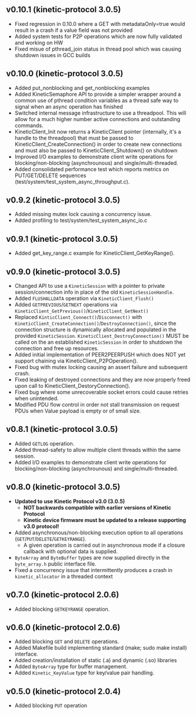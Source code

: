 v0.10.1 (kinetic-protocol 3.0.5)
--------------------------------
* Fixed regression in 0.10.0 where a GET with metadataOnly=true would result in a crash if a value field was not provided
* Added system tests for P2P operations which are now fully validated and working on HW
* Fixed misue of pthread_join status in thread pool which was causing shutdown issues in GCC builds

v0.10.0 (kinetic-protocol 3.0.5)
--------------------------------
* Added put_nonblocking and get_nonblocking examples
* Added KineticSemaphore API to provide a simpler wrapper around a common use of pthread condition variables as a thread safe way to signal when an async operation has finished
* Switched internal message infrastructure to use a threadpool. This will allow for a much higher number active connections and outstanding commands.
* KineticClient_Init now returns a KineticClient pointer (internally, it's a handle to the threadpool) that must be passed to KineticClient_CreateConnection() in order to create new connections and must also be passed to KineticClient_Shutdown() on shutdown
* Improved I/O examples to demonstrate client write operations for blocking/non-blocking (asynchrounous) and single/multi-threaded.
* Added consolidated performance test which reports metrics on PUT/GET/DELETE sequences (test/system/test_system_async_throughput.c).

v0.9.2 (kinetic-protocol 3.0.5)
-------------------------------
* Added missing mutex lock causing a concurrency issue.
* Added profiling to test/system/test_system_async_io.c

v0.9.1 (kinetic-protocol 3.0.5)
-------------------------------
* Added get_key_range.c example for KineticClient_GetKeyRange().

v0.9.0 (kinetic-protocol 3.0.5)
-------------------------------
* Changed API to use a `KineticSession` with a pointer to private session/connection info in place of the old `KineticSessionHandle`.
* Added `FLUSHALLDATA` operation via `KineticClient_Flush()`
* Added `GETPREVIOUS`/`GETNEXT` operations via `KineticClient_GetPrevious()`/`KineticClient_GetNext()`
* Replaced `KinticClient_Connect()`/`Disconnect()` with `KineticClient_CreateConnection()`/`DestroyConnection()`, since the connection structure is dynamically allocated and populated in the provided `KineticSession`. `KineticClient_DestroyConnection()` MUST be called on the an established `KineticSession` in order to shutdown the connection and free up resources.
* Added initial implementation of PEER2PEERPUSH which does NOT yet support chaining via KineticClient_P2POperation().
* Fixed bug with mutex locking causing an assert failure and subsequent crash.
* Fixed leaking of destroyed connections and they are now properly freed upon call to KineticClient_DestoryConnection().
* Fixed bug where some unrecoverable socket errors could cause retries when unintended.
* Modified PDU flow control in order not stall transmission on request PDUs when Value payload is empty or of small size.

v0.8.1 (kinetic-protocol 3.0.5)
-------------------------------
* Added `GETLOG` operation.
* Added thread-safety to allow multiple client threads within the same session.
* Added I/O examples to demonstrate client write operations for blocking/non-blocking (asynchrounous) and single/multi-threaded.

v0.8.0 (kinetic-protocol 3.0.5)
-------------------------------
* **Updated to use Kinetic Protocol v3.0 (3.0.5)**
    * **NOT backwards compatible with earlier versions of Kinetic Protocol**
    * **Kinetic device firmware must be updated to a release supporting v3.0 protocol!**
* Added asynchronous/non-blocking execution option to all operations (`GET`/`PUT`/`DELETE`/`GETKEYRANGE`).
    * A given operation is carried out in asynchronous mode if a closure callback with optional data is supplied.
* `ByteArray` and `ByteBuffer` types are now supplied directly in the `byte_array.h` public interface file.
* Fixed a concurrency issue that intermittently produces a crash in `kinetic_allocator` in a threaded context

v0.7.0 (kinetic-protocol 2.0.6)
-------------------------------
* Added blocking `GETKEYRANGE` operation.

v0.6.0 (kinetic-protocol 2.0.6)
-------------------------------
* Added blocking `GET` and `DELETE` operations.
* Added Makefile build implementing standard (make; sudo make install) interface.
* Added creation/installation of static (.a) and dynamic (.so) libraries
* Added `ByteArray` type for buffer management.
* Added `Kinetic_KeyValue` type for key/value pair handling.

v0.5.0 (kinetic-protocol 2.0.4)
-------------------------------
* Added blocking `PUT` operation
